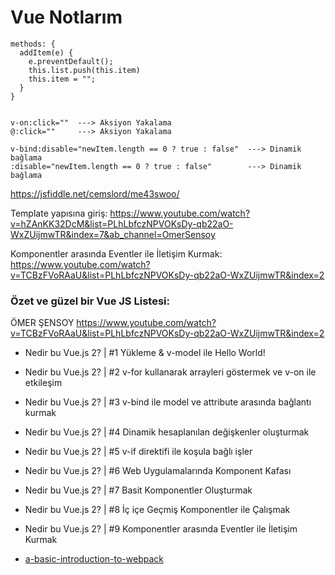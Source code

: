 # Vue Notlarım


```
methods: {
  addItem(e) {
    e.preventDefault();
    this.list.push(this.item)
    this.item = "";
  }
}


v-on:click=""  ---> Aksiyon Yakalama
@:click=""     ---> Aksiyon Yakalama

v-bind:disable="newItem.length == 0 ? true : false"  ---> Dinamik bağlama
:disable="newItem.length == 0 ? true : false"        ---> Dinamik bağlama

```

https://jsfiddle.net/cemslord/me43swoo/




Template yapısına giriş: https://www.youtube.com/watch?v=hZAnKK32DcM&list=PLhLbfczNPVOKsDy-qb22aO-WxZUijmwTR&index=7&ab_channel=OmerSensoy

Komponentler arasında Eventler ile İletişim Kurmak: https://www.youtube.com/watch?v=TCBzFVoRAaU&list=PLhLbfczNPVOKsDy-qb22aO-WxZUijmwTR&index=2



### Özet ve güzel bir Vue JS Listesi:

ÖMER ŞENSOY https://www.youtube.com/watch?v=TCBzFVoRAaU&list=PLhLbfczNPVOKsDy-qb22aO-WxZUijmwTR&index=2

- Nedir bu Vue.js 2? | #1 Yükleme & v-model ile Hello World!
- Nedir bu Vue.js 2? | #2 v-for kullanarak arrayleri göstermek ve v-on ile etkileşim
- Nedir bu Vue.js 2? | #3 v-bind ile model ve attribute arasında bağlantı kurmak
- Nedir bu Vue.js 2? | #4 Dinamik hesaplanılan değişkenler oluşturmak
- Nedir bu Vue.js 2? | #5 v-if direktifi ile koşula bağlı işler
- Nedir bu Vue.js 2? | #6 Web Uygulamalarında Komponent Kafası
- Nedir bu Vue.js 2? | #7 Basit Komponentler Oluşturmak
- Nedir bu Vue.js 2? | #8 İç içe Geçmiş Komponentler ile Çalışmak
- Nedir bu Vue.js 2? | #9 Komponentler arasında Eventler ile İletişim Kurmak


- [a-basic-introduction-to-webpack](https://blog.skay.dev/a-basic-introduction-to-webpack)
